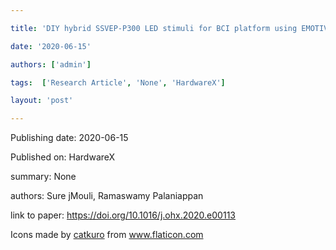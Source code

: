 ---
title: 'DIY hybrid SSVEP-P300 LED stimuli for BCI platform using EMOTIV EEG headset'
date: '2020-06-15'
authors: ['admin']
tags:  ['Research Article', 'None', 'HardwareX']
layout: 'post'
---
Publishing date: 2020-06-15

Published on: HardwareX

summary: None

authors: Sure jMouli, Ramaswamy Palaniappan

link to paper: https://doi.org/10.1016/j.ohx.2020.e00113

Icons made by <a href="https://www.flaticon.com/free-icon/bookshelves_3576884" title="catkuro">catkuro</a> from <a href="https://www.flaticon.com/" title="Flaticon"> www.flaticon.com</a>